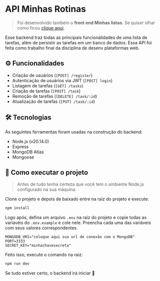 # API Minhas Rotinas

> Foi desenvolvido também o **front end Minhas listas**. Se quiser olhar como ficou [clique aqui](https://github.com/cristianosolutions/todolist/tree/main/api).

Esse backend traz todas as principais funcionalidades de uma lista de tarefas, além de persistir as tarefas em um banco de dados. Essa API foi feita como trabalho final da disciplina de desenv plataformas web.

## ⚙️ Funcionalidades

- Criação de usuários (`[POST] /register`)
- Autenticação de usuários via JWT (`[POST] login`)
- Listagem de tarefas (`[GET] /tasks`)
- Criação de tarefas (`[POST] /task`)
- Remoção de tarefas (`[DELETE] /task/:id`)
- Atualização de tarefas (`[PUT] /task/:id`)

## 🛠 Tecnologias

As seguintes ferramentas foram usadas na construção do backend:

- Node.js (v20.14.0)
- Express
- MongoDB Atlas
- Mongoose

## 🚀 Como executar o projeto

> Antes de tudo tenha certeza que você tem o ambiente Node.js configurado na sua máquina.

Clone o projeto e depois de baixado entre na raiz do projeto e execute:

```bash
npm install
```

Logo após, defina um arquivo `.env` na raiz do projeto e copie todas as variavéis do `.env.example` e cole nele. Preencha cada uma das variáveis com seus valores correspondentes.

```
MONGODB_URI="coloque aqui sua url de conexão com o MongoDB"
PORT=3333
SECRET_KEY="minhachavesecreta"
```

Feito isso, execute o comando na raiz:
```bash
npm run dev
```

Se tudo estiver certo, o backend irá iniciar 🚀
